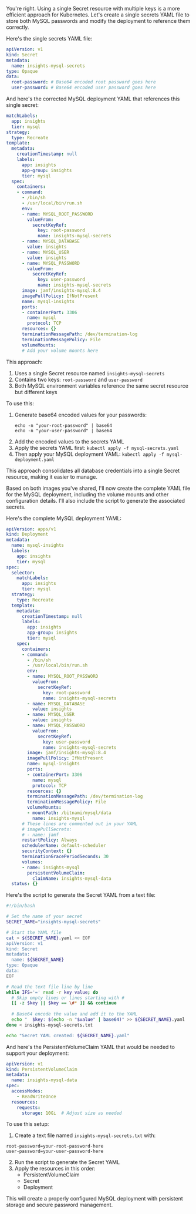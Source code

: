 You're right. Using a single Secret resource with multiple keys is a more efficient approach for Kubernetes. Let's create a single secrets YAML file to store both MySQL passwords and modify the deployment to reference them correctly.

Here's the single secrets YAML file:

```yaml
apiVersion: v1
kind: Secret
metadata:
  name: insights-mysql-secrets
type: Opaque
data:
  root-password: # Base64 encoded root password goes here
  user-password: # Base64 encoded user password goes here
```

And here's the corrected MySQL deployment YAML that references this single secret:

```yaml
matchLabels:
  app: insights
  tier: mysql
strategy:
  type: Recreate
template:
  metadata:
    creationTimestamp: null
    labels:
      app: insights
      app-group: insights
      tier: mysql
  spec:
    containers:
    - command:
      - /bin/sh
      - /usr/local/bin/run.sh
      env:
      - name: MYSQL_ROOT_PASSWORD
        valueFrom:
          secretKeyRef:
            key: root-password
            name: insights-mysql-secrets
      - name: MYSQL_DATABASE
        value: insights
      - name: MYSQL_USER
        value: insights
      - name: MYSQL_PASSWORD
        valueFrom:
          secretKeyRef:
            key: user-password
            name: insights-mysql-secrets
      image: jamf/insights-mysql:8.4
      imagePullPolicy: IfNotPresent
      name: mysql-insights
      ports:
      - containerPort: 3306
        name: mysql
        protocol: TCP
      resources: {}
      terminationMessagePath: /dev/termination-log
      terminationMessagePolicy: File
      volumeMounts:
      # Add your volume mounts here
```

This approach:
1. Uses a single Secret resource named `insights-mysql-secrets`
2. Contains two keys: `root-password` and `user-password`
3. Both MySQL environment variables reference the same secret resource but different keys

To use this:
1. Generate base64 encoded values for your passwords:
   ```
   echo -n "your-root-password" | base64
   echo -n "your-user-password" | base64
   ```
2. Add the encoded values to the secrets YAML
3. Apply the secrets YAML first: `kubectl apply -f mysql-secrets.yaml`
4. Then apply your MySQL deployment YAML: `kubectl apply -f mysql-deployment.yaml`

This approach consolidates all database credentials into a single Secret resource, making it easier to manage.


Based on both images you've shared, I'll now create the complete YAML file for the MySQL deployment, including the volume mounts and other configuration details. I'll also include the script to generate the associated secrets.

Here's the complete MySQL deployment YAML:

```yaml
apiVersion: apps/v1
kind: Deployment
metadata:
  name: mysql-insights
  labels:
    app: insights
    tier: mysql
spec:
  selector:
    matchLabels:
      app: insights
      tier: mysql
  strategy:
    type: Recreate
  template:
    metadata:
      creationTimestamp: null
      labels:
        app: insights
        app-group: insights
        tier: mysql
    spec:
      containers:
      - command:
        - /bin/sh
        - /usr/local/bin/run.sh
        env:
        - name: MYSQL_ROOT_PASSWORD
          valueFrom:
            secretKeyRef:
              key: root-password
              name: insights-mysql-secrets
        - name: MYSQL_DATABASE
          value: insights
        - name: MYSQL_USER
          value: insights
        - name: MYSQL_PASSWORD
          valueFrom:
            secretKeyRef:
              key: user-password
              name: insights-mysql-secrets
        image: jamf/insights-mysql:8.4
        imagePullPolicy: IfNotPresent
        name: mysql-insights
        ports:
        - containerPort: 3306
          name: mysql
          protocol: TCP
        resources: {}
        terminationMessagePath: /dev/termination-log
        terminationMessagePolicy: File
        volumeMounts:
        - mountPath: /bitnami/mysql/data
          name: insights-mysql
      # These lines are commented out in your YAML
      # imagePullSecrets:
      # - name: jamf
      restartPolicy: Always
      schedulerName: default-scheduler
      securityContext: {}
      terminationGracePeriodSeconds: 30
      volumes:
      - name: insights-mysql
        persistentVolumeClaim:
          claimName: insights-mysql-data
  status: {}
```

Here's the script to generate the Secret YAML from a text file:

```bash
#!/bin/bash

# Set the name of your secret
SECRET_NAME="insights-mysql-secrets"

# Start the YAML file
cat > ${SECRET_NAME}.yaml << EOF
apiVersion: v1
kind: Secret
metadata:
  name: ${SECRET_NAME}
type: Opaque
data:
EOF

# Read the text file line by line
while IFS='=' read -r key value; do
  # Skip empty lines or lines starting with #
  [[ -z $key || $key == \#* ]] && continue
  
  # Base64 encode the value and add it to the YAML
  echo "  $key: $(echo -n "$value" | base64)" >> ${SECRET_NAME}.yaml
done < insights-mysql-secrets.txt

echo "Secret YAML created: ${SECRET_NAME}.yaml"
```

And here's the PersistentVolumeClaim YAML that would be needed to support your deployment:

```yaml
apiVersion: v1
kind: PersistentVolumeClaim
metadata:
  name: insights-mysql-data
spec:
  accessModes:
    - ReadWriteOnce
  resources:
    requests:
      storage: 10Gi  # Adjust size as needed
```

To use this setup:

1. Create a text file named `insights-mysql-secrets.txt` with:
```
root-password=your-root-password-here
user-password=your-user-password-here
```

2. Run the script to generate the Secret YAML
3. Apply the resources in this order:
   - PersistentVolumeClaim
   - Secret
   - Deployment

This will create a properly configured MySQL deployment with persistent storage and secure password management.

